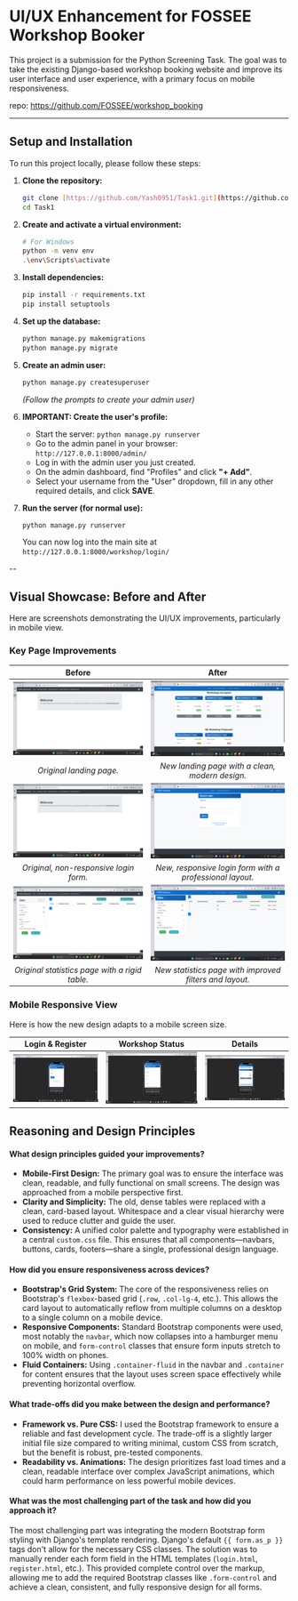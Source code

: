 # UI/UX Enhancement for FOSSEE Workshop Booker

This project is a submission for the Python Screening Task. The goal was to take the existing Django-based workshop booking website and improve its user interface and user experience, with a primary focus on mobile responsiveness.

repo: https://github.com/FOSSEE/workshop_booking

---

## Setup and Installation

To run this project locally, please follow these steps:

1.  **Clone the repository:**
    ```bash
    git clone [https://github.com/Yash0951/Task1.git](https://github.com/Yash0951/Task1.git)
    cd Task1
    ```

2.  **Create and activate a virtual environment:**
    ```bash
    # For Windows
    python -m venv env
    .\env\Scripts\activate
    ```

3.  **Install dependencies:**
    ```bash
    pip install -r requirements.txt
    pip install setuptools
    ```

4.  **Set up the database:**
    ```bash
    python manage.py makemigrations
    python manage.py migrate
    ```

5.  **Create an admin user:**
    ```bash
    python manage.py createsuperuser
    ```
    *(Follow the prompts to create your admin user)*

6.  **IMPORTANT: Create the user's profile:**
    * Start the server: `python manage.py runserver`
    * Go to the admin panel in your browser: `http://127.0.0.1:8000/admin/`
    * Log in with the admin user you just created.
    * On the admin dashboard, find "Profiles" and click **"+ Add"**.
    * Select your username from the "User" dropdown, fill in any other required details, and click **SAVE**.

7.  **Run the server (for normal use):**
    ```bash
    python manage.py runserver
    ```
    You can now log into the main site at `http://127.0.0.1:8000/workshop/login/`

--


<!-- ## Visual Showcase: Before and After

Here are screenshots demonstrating the UI/UX improvements, particularly in mobile view.

| Before | 
![HOME PAGE](workshop_booking/screenshots/OLD_home.png)
![STATISTICS PAGE](workshop_booking/screenshots/OLD_statistics.png)
![ADMIN PAGE](workshop_booking/screenshots/OLD_admin1.png)
![ADMIN PAGE](workshop_booking/screenshots/OLD_admin2.png)

| improved | 
![HOME PAGE](workshop_booking/screenshots/imroved_home.png)
![HOME PAGE](workshop_booking/screenshots/improved_home2.png)
![STATISTICS](workshop_booking/screenshots/improved_statitics.png)

| new |
![HOME PAGE](workshop_booking/screenshots/NEW_home.png) 
![HOME PAGE](workshop_booking/screenshots/NEW_home.png)
![HOME PAGE](workshop_booking/screenshots/NEW_home2.png)
![LOGIN PAGE](workshop_booking/screenshots/NEW_login.png)
![REGISTER PAGE](workshop_booking/screenshots/NEW_register.png)
![STATISTICS PAGE](workshop_booking/screenshots/NEW_statistics.png)
![STATISTICS PAGE](workshop_booking/screenshots/NEW_statistics2.png)
![STATISTICS PAGE](workshop_booking/screenshots/NEW_statistics3.png)
![ADMIN PAGE](workshop_booking/screenshots/NEW_admin.png)

| mobile view/ responsive|
![MOBILE VIEW](workshop_booking/screenshots/Mobile1.png)
![MOBILE VIEW](workshop_booking/screenshots/Mobile2.png)
![MOBILE VIEW](workshop_booking/screenshots/Mobile3.png)
![MOBILE VIEW](workshop_booking/screenshots/Mobile5.png)
![MOBILE VIEW](workshop_booking/screenshots/Mobile4.png)
![MOBILE VIEW](workshop_booking/screenshots/Mobile6.png)

--- -->

## Visual Showcase: Before and After

Here are screenshots demonstrating the UI/UX improvements, particularly in mobile view.

### Key Page Improvements

| Before | After |
| :---: | :---: |
| ![Old Home Page](screenshots/OLD_home.png) | ![New Home Page](screenshots/NEW_home.png) |
| *Original landing page.* | *New landing page with a clean, modern design.* |
| ![Old Login Page](screenshots/OLD_home.png) | ![New Login Page](screenshots/NEW_login.png) |
| *Original, non-responsive login form.* | *New, responsive login form with a professional layout.* |
| ![Old Statistics Page](screenshots/OLD_statistics.png) | ![New Statistics Page](screenshots/NEW_statistics.png) |
| *Original statistics page with a rigid table.* | *New statistics page with improved filters and layout.* |


### Mobile Responsive View

Here is how the new design adapts to a mobile screen size.

| Login & Register | Workshop Status | Details |
| :---: | :---: | :---: |
| ![Mobile View 1](screenshots/Mobile1.png) | ![Mobile View 2](screenshots/Mobile2.png) | ![Mobile View 3](screenshots/Mobile3.png) |


## Reasoning and Design Principles

#### What design principles guided your improvements?

* **Mobile-First Design:** The primary goal was to ensure the interface was clean, readable, and fully functional on small screens. The design was approached from a mobile perspective first.
* **Clarity and Simplicity:** The old, dense tables were replaced with a clean, card-based layout. Whitespace and a clear visual hierarchy were used to reduce clutter and guide the user.
* **Consistency:** A unified color palette and typography were established in a central `custom.css` file. This ensures that all components—navbars, buttons, cards, footers—share a single, professional design language.

#### How did you ensure responsiveness across devices?

* **Bootstrap's Grid System:** The core of the responsiveness relies on Bootstrap's `flexbox`-based grid (`.row`, `.col-lg-4`, etc.). This allows the card layout to automatically reflow from multiple columns on a desktop to a single column on a mobile device.
* **Responsive Components:** Standard Bootstrap components were used, most notably the `navbar`, which now collapses into a hamburger menu on mobile, and `form-control` classes that ensure form inputs stretch to 100% width on phones.
* **Fluid Containers:** Using `.container-fluid` in the navbar and `.container` for content ensures that the layout uses screen space effectively while preventing horizontal overflow.

#### What trade-offs did you make between the design and performance?

* **Framework vs. Pure CSS:** I used the Bootstrap framework to ensure a reliable and fast development cycle. The trade-off is a slightly larger initial file size compared to writing minimal, custom CSS from scratch, but the benefit is robust, pre-tested components.
* **Readability vs. Animations:** The design prioritizes fast load times and a clean, readable interface over complex JavaScript animations, which could harm performance on less powerful mobile devices.

#### What was the most challenging part of the task and how did you approach it?

The most challenging part was integrating the modern Bootstrap form styling with Django's template rendering. Django's default `{{ form.as_p }}` tags don't allow for the necessary CSS classes. The solution was to manually render each form field in the HTML templates (`login.html`, `register.html`, etc.). This provided complete control over the markup, allowing me to add the required Bootstrap classes like `.form-control` and achieve a clean, consistent, and fully responsive design for all forms.